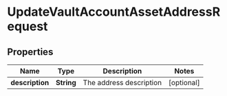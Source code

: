 

# UpdateVaultAccountAssetAddressRequest


## Properties

| Name | Type | Description | Notes |
|------------ | ------------- | ------------- | -------------|
|**description** | **String** | The address description |  [optional] |



